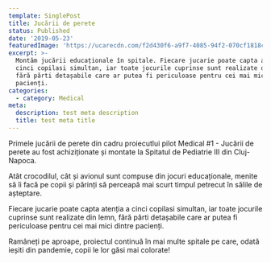 ```yaml
---
template: SinglePost
title: Jucării de perete
status: Published
date: '2019-05-23'
featuredImage: 'https://ucarecdn.com/f2d430f6-a9f7-4085-94f2-070cf1818ce2/'
excerpt: >-
  Montăm jucării educaționale în spitale. Fiecare jucarie poate capta atenția a
  cinci copilasi simultan, iar toate jocurile cuprinse sunt realizate din lemn,
  fără părti detașabile care ar putea fi periculoase pentru cei mai mici dintre
  pacienți. 
categories:
  - category: Medical
meta:
  description: test meta description
  title: test meta title
---
```

Primele jucării de perete din cadru proiecutlui pilot Medical #1 - Jucării de perete au fost achiziționate și montate la Spitatul de Pediatrie III din Cluj-Napoca. 

Atât crocodilul, cât și avionul sunt compuse din jocuri educaționale, menite să îi facă pe copii și părinți să perceapă mai scurt timpul petrecut în sălile de așteptare. 

Fiecare jucarie poate capta atenția a cinci copilasi simultan, iar toate jocurile cuprinse sunt realizate din lemn, fără părti detașabile care ar putea fi periculoase pentru cei mai mici dintre pacienți. 

Ramâneți pe aproape, proiectul continuă în mai multe spitale pe care, odată ieșiti din pandemie, copii le lor găsi mai colorate!

